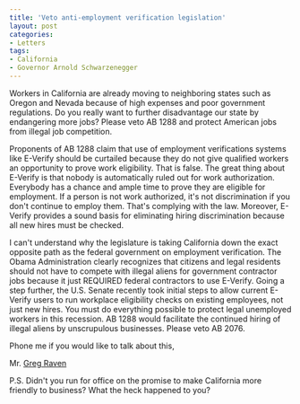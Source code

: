 ```yaml
---
title: 'Veto anti-employment verification legislation'
layout: post
categories:
- Letters
tags:
- California
- Governor Arnold Schwarzenegger
---
```


Workers in California are already moving to neighboring states such as Oregon and Nevada because of high expenses and poor government regulations. Do you really want to further disadvantage our state by endangering more jobs? Please veto AB 1288 and protect American jobs from illegal job competition.  
  
Proponents of AB 1288 claim that use of employment verifications systems like E-Verify should be curtailed because they do not give qualified workers an opportunity to prove work eligibility. That is false. The great thing about E-Verify is that nobody is automatically ruled out for work authorization. Everybody has a chance and ample time to prove they are eligible for employment. If a person is not work authorized, it's not discrimination if you don't continue to employ them. That's complying with the law. Moreover, E-Verify provides a sound basis for eliminating hiring discrimination because all new hires must be checked.

I can't understand why the legislature is taking California down the exact opposite path as the federal government on employment verification. The Obama Administration clearly recognizes that citizens and legal residents should not have to compete with illegal aliens for government contractor jobs because it just REQUIRED federal contractors to use E-Verify. Going a step further, the U.S. Senate recently took initial steps to allow current E-Verify users to run workplace eligibility checks on existing employees, not just new hires. You must do everything possible to protect legal unemployed workers in this recession. AB 1288 would facilitate the continued hiring of illegal aliens by unscrupulous businesses. Please veto AB 2076.

Phone me if you would like to talk about this,

Mr. [Greg Raven](https://www.gregraven.org/)

P.S. Didn't you run for office on the promise to make California more friendly to business? What the heck happened to you?